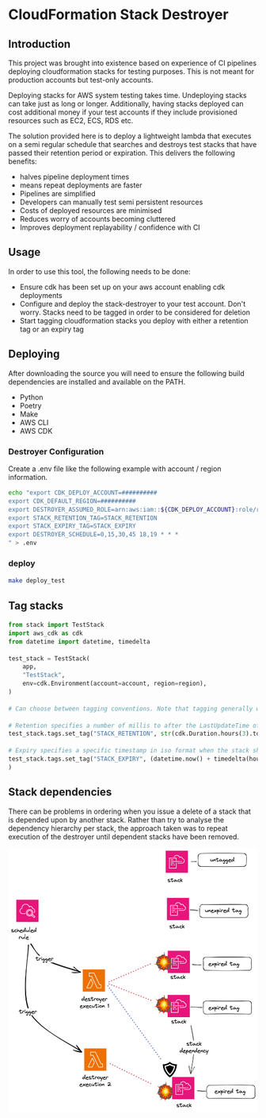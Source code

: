 
# CloudFormation Stack Destroyer

## Introduction
This project was brought into existence based on experience of CI pipelines deploying cloudformation stacks for testing purposes.  This is not meant for production accounts but test-only accounts.

Deploying stacks for AWS system testing takes time.  Undeploying stacks can take just as long or longer.  Additionally, having stacks deployed can cost additional money if your test accounts if they include provisioned resources such as EC2, ECS, RDS etc.

The solution provided here is to deploy a lightweight lambda that executes on a semi regular schedule that searches and destroys test stacks that have passed their retention period or expiration.  This delivers the following benefits:
* halves pipeline deployment times
* means repeat deployments are faster
* Pipelines are simplified
* Developers can manually test semi persistent resources
* Costs of deployed resources are minimised
* Reduces worry of accounts becoming cluttered
* Improves deployment replayability / confidence with CI

## Usage

In order to use this tool, the following needs to be done:

* Ensure cdk has been set up on your aws account enabling cdk deployments
* Configure and deploy the stack-destroyer to your test account. Don't worry. Stacks need to be tagged in order to be considered for deletion
* Start tagging cloudformation stacks you deploy with either a retention tag or an expiry tag


## Deploying

After downloading the source you will need to ensure the following build dependencies are installed and available on the PATH.

* Python
* Poetry
* Make
* AWS CLI
* AWS CDK

### Destroyer Configuration

Create a .env file like the following example with account / region information.
```bash
echo "export CDK_DEPLOY_ACCOUNT=##########
export CDK_DEFAULT_REGION=##########
export DESTROYER_ASSUMED_ROLE=arn:aws:iam::${CDK_DEPLOY_ACCOUNT}:role/rol_cloudformation_stack_destroyer_control
export STACK_RETENTION_TAG=STACK_RETENTION
export STACK_EXPIRY_TAG=STACK_EXPIRY
export DESTROYER_SCHEDULE=0,15,30,45 18,19 * * *
" > .env
```

### deploy

```bash
make deploy_test
```

## Tag stacks

```python
from stack import TestStack
import aws_cdk as cdk
from datetime import datetime, timedelta

test_stack = TestStack(
    app,
    "TestStack",
    env=cdk.Environment(account=account, region=region),
)

# Can choose between tagging conventions. Note that tagging generally will cascade onto resources so when inspecting resources you'll be able to see these tags as well.

# Retention specifies a number of millis to after the LastUpdateTime of the stack
test_stack.tags.set_tag("STACK_RETENTION", str(cdk.Duration.hours(3).to_milliseconds()))

# Expiry specifies a specific timestamp in iso format when the stack should be deleted.
test_stack.tags.set_tag("STACK_EXPIRY", (datetime.now() + timedelta(hours=3)).isoformat()
)
```

## Stack dependencies

There can be problems in ordering when you issue a delete of a stack that is depended upon by another stack.  Rather than try to analyse the dependency hierarchy per stack, the approach taken was to repeat execution of the destroyer until dependent stacks have been removed.


![destroyer execution](doc/stack-destroyer.png)

